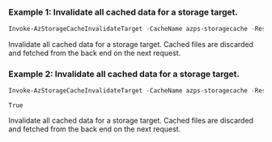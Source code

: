 ### Example 1: Invalidate all cached data for a storage target.
```powershell
Invoke-AzStorageCacheInvalidateTarget -CacheName azps-storagecache -ResourceGroupName azps_test_gp_storagecache -StorageTargetName azps-cachetarget
```

Invalidate all cached data for a storage target.
Cached files are discarded and fetched from the back end on the next request.

### Example 2: Invalidate all cached data for a storage target.
```powershell
Invoke-AzStorageCacheInvalidateTarget -CacheName azps-storagecache -ResourceGroupName azps_test_gp_storagecache -StorageTargetName azps-cachetarget -PassThru
```

```output
True
```

Invalidate all cached data for a storage target.
Cached files are discarded and fetched from the back end on the next request.